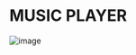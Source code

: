 ﻿# MUSIC PLAYER
![image](https://github.com/minhtai2911/Music-Player/assets/116278919/5a78baae-57a4-4b86-a065-1dc0f4e096c7)




